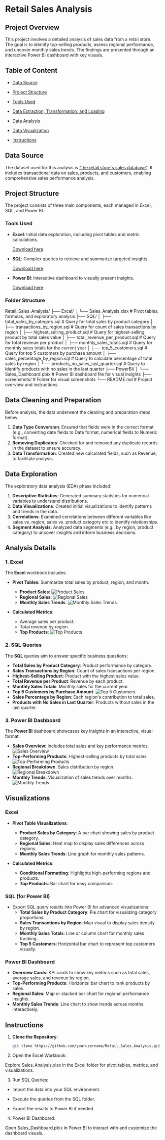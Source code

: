 # Retail Sales Analysis

## Project Overview
This project involves a detailed analysis of sales data from a retail store. The goal is to identify top-selling products, assess regional performance, and uncover monthly sales trends. The findings are presented through an interactive Power BI dashboard with key visuals.

## Table of Content

- [Data Source](#Data-Source)

- [Project Structure](#Project-Structure)

- [Tools Used](#Tools-Used)

- [Data Extraction, Transformation, and Loading](#Data-Extraction-Transformation-and-Loading)

- [Data Analysis](#Data-Analysis)

- [Data Visualization](#Data-Visualization)

- [Instructions](#Instructions)

## Data Source

The dataset used for this analysis is ["the retail store's sales database"](https://github.com/A-Odunayo/Capstone-Project/blob/main/Sales%20Data.csv). It includes transactional data on sales, products, and customers, enabling comprehensive sales performance analysis.

## Project Structure

The project consists of three main components, each managed in Excel, SQL, and Power BI.

### Tools Used

- **Excel**: Initial data exploration, including pivot tables and metric calculations.

  [Download here](https://microsoft-excel-2016.en.download.it/#google_vignette)
  
- **SQL**: Complex queries to retrieve and summarize targeted insights.

  [Download here](https://www.microsoft.com/en-us/sql-server/sql-server-downloads)
  
- **Power BI**: Interactive dashboard to visually present insights.

  [Download here](https://www.microsoft.com/en-us/download/details.aspx?id=58494)

### Folder Structure
Retail_Sales_Analysis/
├── Excel/
│   └── Sales_Analysis.xlsx               # Pivot tables, formulas, and exploratory analysis
├── SQL/
│   ├── total_sales_by_category.sql       # Query for total sales by product category
│   ├── transactions_by_region.sql        # Query for count of sales transactions by region
│   ├── highest_selling_product.sql       # Query for highest-selling product by total sales value
│   ├── total_revenue_per_product.sql     # Query for total revenue per product
│   ├── monthly_sales_totals.sql          # Query for monthly sales totals for the current year
│   ├── top_5_customers.sql               # Query for top 5 customers by purchase amount
│   ├── sales_percentage_by_region.sql    # Query to calculate percentage of total sales by region
│   └── products_no_sales_last_quarter.sql # Query to identify products with no sales in the last quarter
├── PowerBI/
│   └── Sales_Dashboard.pbix              # Power BI dashboard file for visual insights
├── screenshots/                          # Folder for visual screenshots
└── README.md                             # Project overview and instructions

## Data Cleaning and Preparation

Before analysis, the data underwent the cleaning and preparation steps below:

1. **Data Type Conversion**: Ensured that fields were in the correct format (e.g., converting date fields to Date format, numerical fields to Numeric format).
2. **Removing Duplicates**: Checked for and removed any duplicate records in the dataset to ensure accuracy.
3. **Data Transformation**: Created new calculated fields, such as Revenue, to facilitate analysis.

## Data Exploration

The exploratory data analysis (EDA) phase included:

1. **Descriptive Statistics**: Generated summary statistics for numerical variables to understand distributions.
2. **Data Visualizations**: Created initial visualizations to identify patterns and trends in the data.
3. **Correlations**: Examined correlations between different variables like sales vs. region, sales vs. product category etc to identify relationships.
4. **Segment Analysis**: Analyzed data segments (e.g., by region, product category) to uncover insights and inform business decisions.

## Analysis Details

### 1. Excel

The **Excel** workbook includes:
- **Pivot Tables**: Summarize total sales by product, region, and month.
  - **Product Sales**: 
    ![Product Sales](./screenshots/excel_sales_by_category.png)
  - **Regional Sales**:
    ![Regional Sales](./screenshots/excel_regional_sales.png)
  - **Monthly Sales Trends**:
    ![Monthly Sales Trends](./screenshots/excel_monthly_sales_trends.png)

- **Calculated Metrics**:
  - Average sales per product.
  - Total revenue by region.
  - **Top Products**:
    ![Top Products](./screenshots/excel_top_products.png)

### 2. SQL Queries

The **SQL** queries aim to answer specific business questions:
- **Total Sales by Product Category**: Product performance by category.
- **Sales Transactions by Region**: Count of sales transactions per region.
- **Highest-Selling Product**: Product with the highest sales value.
- **Total Revenue per Product**: Revenue by each product.
- **Monthly Sales Totals**: Monthly sales for the current year.
- **Top 5 Customers by Purchase Amount**:
  ![Top 5 Customers](./screenshots/sql_top_5_customers.png)
- **Sales Percentage by Region**: Each region's contribution to total sales.
- **Products with No Sales in Last Quarter**: Products without sales in the last quarter.

### 3. Power BI Dashboard

The **Power BI** dashboard showcases key insights in an interactive, visual format:
- **Sales Overview**: Includes total sales and key performance metrics.
  ![Sales Overview](./screenshots/powerbi_sales_overview.png)
- **Top-Performing Products**: Highest-selling products by total sales.
  ![Top-Performing Products](./screenshots/powerbi_top_products.png)
- **Regional Breakdown**: Sales distribution by region.
  ![Regional Breakdown](./screenshots/powerbi_regional_breakdown.png)
- **Monthly Trends**: Visualization of sales trends over months.
  ![Monthly Trends](./screenshots/powerbi_monthly_trends.png)

## Visualizations

### Excel
- **Pivot Table Visualizations**:
  - **Product Sales by Category**: A bar chart showing sales by product category.
  - **Regional Sales**: Heat map to display sales differences across regions.
  - **Monthly Sales Trends**: Line graph for monthly sales patterns.

- **Calculated Metrics**:
  - **Conditional Formatting**: Highlights high-performing regions and products.
  - **Top Products**: Bar chart for easy comparison.

### SQL (for Power BI)
- Export SQL query results into Power BI for advanced visualizations:
  - **Total Sales by Product Category**: Pie chart for visualizing category proportions.
  - **Sales Transactions by Region**: Map visual to display sales density by region.
  - **Monthly Sales Totals**: Line or column chart for monthly sales tracking.
  - **Top 5 Customers**: Horizontal bar chart to represent top customers visually.

### Power BI Dashboard
- **Overview Cards**: KPI cards to show key metrics such as total sales, average sales, and revenue by region.
- **Top-Performing Products**: Horizontal bar chart to rank products by sales.
- **Regional Sales**: Map or stacked bar chart for regional performance insights.
- **Monthly Sales Trends**: Line chart to show trends across months interactively.

## Instructions

1. **Clone the Repository**:
   ```bash
   git clone https://github.com/yourusername/Retail_Sales_Analysis.git

2. Open the Excel Workbook:

Explore Sales_Analysis.xlsx in the Excel folder for pivot tables, metrics, and visualizations.

3. Run SQL Queries:

- Import the data into your SQL environment.

- Execute the queries from the SQL folder. 

- Export the results to Power BI if needed.

4. Power BI Dashboard:

Open Sales_Dashboard.pbix in Power BI to interact with and customize the dashboard visuals.


